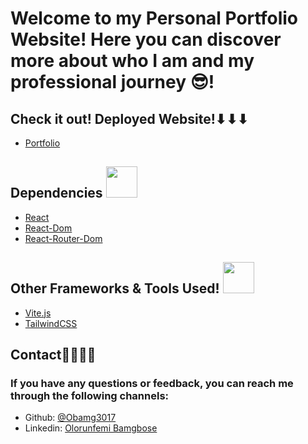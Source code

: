<h1>Welcome to my Personal Portfolio Website! Here you can discover more about who I am and my professional journey 😎!</h1> 
<h2>Check it out! Deployed Website!⬇⬇⬇</h2>
<ul>
  <a
  href="http://www.olorunfemi-bamgbose.com"
  target="_blank"
  rel="noopener noreferrer"
>
  <li>Portfolio</li>
</a>
</ul>
<h2>Dependencies
  <img src="https://cdn.jsdelivr.net/gh/devicons/devicon/icons/react/react-original-wordmark.svg" height="50" width="50" />
</h2>
<ul>
  <a
  href="https://legacy.reactjs.org/"
  target="_blank"
  rel="noopener noreferrer"
>
  <li>React</li>
</a>
  <a
  href="https://legacy.reactjs.org/docs/react-dom.html"
  target="_blank"
  rel="noopener noreferrer"
>
  <li>React-Dom</li>
</a>
  <a
  href="https://reactrouter.com/en/main"
  target="_blank"
  rel="noopener noreferrer"
>
  <li>React-Router-Dom</li>
</a>
</ul>  
<h2>Other Frameworks & Tools Used! 
  <img src="https://cdn.jsdelivr.net/gh/devicons/devicon/icons/tailwindcss/tailwindcss-plain.svg" height="50" width="50" />
</h2>
<ul>
  <a
  href="https://vitejs.dev/"
  target="_blank"
  rel="noopener noreferrer"
>
  <li>Vite.js</li>
</a>
  <a
  href="https://tailwindcss.com/"
  target="_blank"
  rel="noopener noreferrer"
  className="text-[#ca8a04] mx-2 font-bold"
>
  <li>TailwindCSS</li>
</a>
</ul> 
<h2>Contact👨🏾‍💻📰</h2>
<h3>If you have any questions or feedback, you can reach me through the following channels:</h3>  
<ul>
<li>Github:
<a
  href="https://github.com/Obamg3017"
  target="_blank"
  rel="noopener noreferrer"
>
  @Obamg3017
</a>
</li>  
<li>Linkedin:
<a
  href="https://www.linkedin.com/in/olorunfemi-bamgbose/"
  target="_blank"
  rel="noopener noreferrer"
>
  Olorunfemi Bamgbose
</a>
</li>  
</ul>
